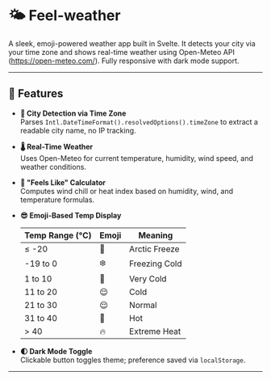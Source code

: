 # 🌤️ Feel-weather

A sleek, emoji-powered weather app built in Svelte. It detects your city via your time zone and shows real-time weather using Open-Meteo API (https://open-meteo.com/). Fully responsive with dark mode support.

---

## 🚀 Features

- **📍 City Detection via Time Zone**  
  Parses `Intl.DateTimeFormat().resolvedOptions().timeZone` to extract a readable city name, no IP tracking.

- **🌡️ Real-Time Weather**  
  Uses Open-Meteo for current temperature, humidity, wind speed, and weather conditions.

- **🧠 "Feels Like" Calculator**  
  Computes wind chill or heat index based on humidity, wind, and temperature formulas.

- **😎 Emoji-Based Temp Display**

  | Temp Range (°C)     | Emoji | Meaning         |
  |---------------------|--------|------------------|
  | ≤ -20               | 🧊     | Arctic Freeze    |
  | -19 to 0            | ❄️     | Freezing Cold    |
  | 1 to 10             | 🥶     | Very Cold        |
  | 11 to 20            | 😌     | Cold             |
  | 21 to 30            | 😌     | Normal           |
  | 31 to 40            | 🥵     | Hot              |
  | > 40                | 🔥     | Extreme Heat     |

- **🌓 Dark Mode Toggle**  
  Clickable button toggles theme; preference saved via `localStorage`.

---
